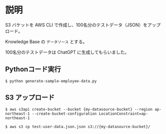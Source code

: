 # 説明

S3 バケットを AWS CLI で作成し、100名分のテストデータ（JSON）をアップロード。

Knowledge Base の `データソース` とする。

100名分のテストデータは ChatGPT に生成してもらいました。


## Pythonコード実行
```
$ python generate-sample-employee-data.py
```


## S3 アップロード

```
$ aws s3api create-bucket --bucket {my-datasource-bucket} --region ap-northeast-1 --create-bucket-configuration LocationConstraint=ap-northeast-1
```

```
$ aws s3 cp test-user-data.json.json s3://{my-datasource-bucket}/
```